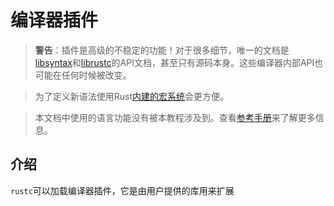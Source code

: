 # 编译器插件
> **警告**：插件是高级的不稳定的功能！对于很多细节，唯一的文档是[libsyntax](http://doc.rust-lang.org/syntax/)和[librustc](http://doc.rust-lang.org/rustc/)的API文档，甚至只有源码本身。这些编译器内部API也可能在任何时候被改变。

> 为了定义新语法使用Rust[内建的宏系统](http://doc.rust-lang.org/book/macros.html)会更方便。

> 本文档中使用的语言功能没有被本教程涉及到。查看[参考手册](http://doc.rust-lang.org/reference.html)来了解更多信息。

## 介绍
`rustc`可以加载编译器插件，它是由用户提供的库用来扩展

